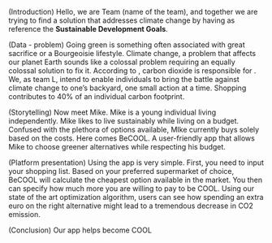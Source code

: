 
(Introduction) Hello, we are Team (name of the team), and together we are trying
to find a solution that addresses climate change by having as reference the
**Sustainable Development Goals**.

(Data - problem) Going green is something often associated with great sacrifice
or a Bourgeoisie lifestyle. Climate change, a problem that affects our planet
Earth sounds like a colossal problem requiring an equally colossal solution to
fix it. According to <ADD ORG NAME>, carbon dioxide is responsible for <SOME
STATISTICS>. We, as team L, intend to enable individuals to bring the battle
against climate change to one’s backyard, one small action at a time. Shopping
contributes to 40% of an individual carbon footprint.

(Storytelling) Now meet Mike. Mike is a young individual living independently.
Mike likes to live sustainably while living on a budget. Confused with the
plethora of options available, MIke currently buys solely based on the costs.
Here comes BeCOOL. A user-friendly app that allows Mike to choose greener
alternatives while respecting his budget.

(Platform presentation) Using the app is very simple. First, you need to input
your shopping list. Based on your preferred supermarket of choice, BeCOOL will
calculate the cheapest option available in the market. You then can specify how
much more you are willing to pay to be COOL. Using our state of the art
optimization algorithm, users can see how spending an extra euro on the right
alternative might lead to a tremendous decrease in CO2 emission.

(Conclusion)
Our app helps become COOL
